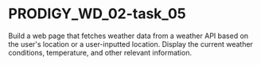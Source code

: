 # PRODIGY_WD_02-task_05

Build a web page that fetches weather data from a weather API based on the user's location or a user-inputted location. Display the current weather conditions, temperature, and other relevant information.
